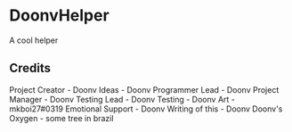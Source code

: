 # DoonvHelper
A cool helper

## Credits

Project Creator - Doonv
Ideas - Doonv
Programmer Lead - Doonv
Project Manager - Doonv
Testing Lead - Doonv
Testing - Doonv
Art - mkboi27#0319
Emotional Support - Doonv
Writing of this - Doonv
Doonv's Oxygen - some tree in brazil


